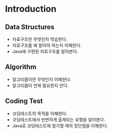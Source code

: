 # Introduction

## Data Structures

- 자료구조란 무엇인지 학습한다.
- 자료구조를 왜 알아야 하는지 이해한다.
- Java에 구현된 자료구조를 알아본다.

## Algorithm

- 알고리즘이란 무엇인지 이해한다.
- 알고리즘이 언제 필요한지 안다.

## Coding Test

- 코딩테스트의 목적을 이해한다.
- 코딩테스트에서 빈번하게 출제되는 유형을 알아본다.
- Java로 코딩테스트에 참가할 때의 장단점을 이해한다.
